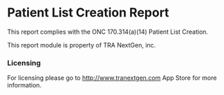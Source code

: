 # Patient List Creation Report #

This report complies with the ONC 170.314(a)(14) Patient List Creation.

This report module is property of TRA NextGen, inc. 

### Licensing ###
For licensing please go to http://www.tranextgen.com 
App Store for more information.